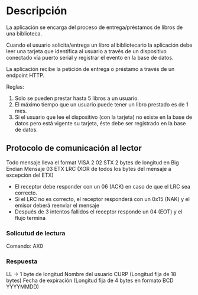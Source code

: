 # Descripción

La aplicación se encarga del proceso de entrega/préstamos de libros de una biblioteca. 

Cuando el usuario solicita/entrega un libro al bibliotecario la aplicación debe leer una 
tarjeta que identifica al usuario a través de un dispositivo conectado vía puerto serial y 
registrar el evento en la base de datos. 

La aplicación recibe la petición de entrega o préstamo a través de un endpoint HTTP. 

Reglas:
1. Solo se pueden prestar hasta 5 libros a un usuario. 
1. El máximo tiempo que un usuario puede tener un libro prestado es de 1 mes. 
1. Si el usuario que lee el dispositivo (con la tarjeta) no existe en la base de datos pero está vigente 
su tarjeta, éste debe ser registrado en la base de datos.

## Protocolo de comunicación al lector

Todo mensaje lleva el format VISA 2 
02 STX
2 bytes de longitud en Big Endian
Mensaje
03 ETX
LRC (XOR de todos los bytes del mensaje a excepción del ETX)

- El receptor debe responder con un 06 (ACK) en caso de que el LRC sea correcto.
- Si el LRC no es correcto, el receptor responderá con un 0x15 (NAK) y el emisor deberá reenviar el mensaje
- Después de 3 intentos fallidos el receptor responde un 04 (EOT) y el flujo termina

### Solicutud de lectura
Comando: AX0

### Respuesta
LL -> 1 byte de longitud 
Nombre del usuario
CURP (Longitud fija de 18 bytes)
Fecha de expiración (Longitud fija de 4 bytes en formato BCD YYYYMMDD)  

     

